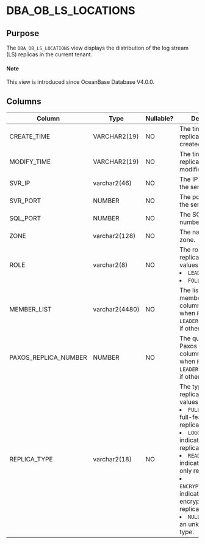 # DBA_OB_LS_LOCATIONS

## Purpose

The `DBA_OB_LS_LOCATIONS` view displays the distribution of the log stream (LS) replicas in the current tenant.

<main id="notice" type='explain'>
  <h4>Note</h4>
  <p>This view is introduced since OceanBase Database V4.0.0. </p>
</main>

## Columns

| Column | Type | Nullable? | Description |
|--------------|---------------|------------|-------------------------------------|
| CREATE_TIME | VARCHAR2(19) | NO | The time when the replica was created. |
| MODIFY_TIME | VARCHAR2(19) | NO | The time when the replica was modified. |
| SVR_IP | varchar2(46) | NO | The IP address of the server. |
| SVR_PORT | NUMBER | NO | The port number of the server. |
| SQL_PORT | NUMBER | NO | The SQL port number. |
| ZONE | varchar2(128) | NO | The name of the zone. |
| ROLE | varchar2(8) | NO | The role of the replica. Valid values: <li> `LEADER`   <li> `FOLLOWER` |
| MEMBER_LIST | varchar2(4480) | NO | The list of replica members. This column is valid when `ROLE` is set to `LEADER`, and is `NULL` if otherwise. |
| PAXOS_REPLICA_NUMBER | NUMBER | NO | The quorum of a Paxos group. This column is valid when `ROLE` is set to `LEADER`, and is `NULL` if otherwise. |
| REPLICA_TYPE | varchar2(18) | NO | The type of the replica. Valid values: <li> `FULL`: indicates a full-featured replica.   <li> `LOGONLY`: indicates a log replica.   <li> `READONLY`: indicates a read-only replica.   <li> `ENCRYPTION_LOGONLY`: indicates an encrypted log replica.   <li> `NULL`: indicates an unknown replica type. |
